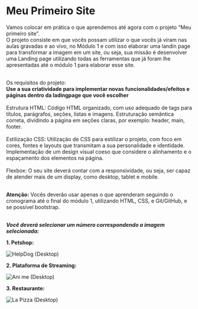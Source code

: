 # Meu Primeiro Site
Vamos colocar em prática o que aprendemos até agora com o projeto  “Meu primeiro site”. <br>
O projeto consiste em que vocês possam utilizar o que vocês já viram nas aulas gravadas e ao vivo, no Módulo 1 e com isso elaborar uma landin page para transformar a imagem em um site, ou seja,
sua missão é desenvolver uma Landing page utilizando todas as ferramentas que já foram lhe apresentadas até o módulo 1 para elaborar esse site.<br>

<br>
Os requisitos do  projeto:
<br>
<Strong> Use a sua criatividade para implementar novas funcionalidades/efeitos e páginas dentro da ladingpage que você escolher</Strong>
<br>
<br>Estrutura HTML:
Código HTML organizado, com uso adequado de tags para títulos, parágrafos, seções, listas e imagens.
Estruturação semântica correta, dividindo a página em seções claras, por exemplo: header, main, footer.<br>

<br>
Estilização CSS:
Utilização de CSS para estilizar o projeto, com foco em cores, fontes e layouts que transmitam a sua personalidade e identidade.
Implementação de um design visual coeso que considere o alinhamento e o espaçamento dos elementos na página.<br>

<br>
Flexbox: O seu site deverá contar com a responsividade, ou seja, ser capaz de atender mais de um display, como desktop, tablet e mobile. 
<br>

<br><b>Atenção:</b>
Vocês deverão usar apenas o que aprenderam seguindo o cronograma até o final do módulo 1, utilizando HTML, CSS, e  Git/GitHub, e se possível bootstrap.<br>


<br> <strong>_Você deverá selecionar um número correspondendo a imagem selecionada:_</strong>

**1. Petshop:**

 ![HelpDog (Desktop)](https://github.com/user-attachments/assets/d2f55f75-25a5-49fa-b34d-7c99bc455411)

**2. Plataforma de Streaming:**

 ![Ani me (Desktop)](https://github.com/user-attachments/assets/c1763fb9-6cad-403a-9a14-d8df885ea506)

**3. Restaurante:**

 ![La Pizza (Desktop)](https://github.com/user-attachments/assets/bbd0634b-619c-43da-be1f-50b25c40ac48)


